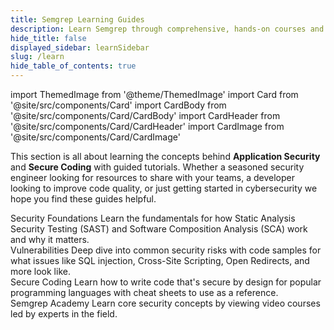 ```yaml
---
title: Semgrep Learning Guides
description: Learn Semgrep through comprehensive, hands-on courses and practical examples
hide_title: false
displayed_sidebar: learnSidebar
slug: /learn
hide_table_of_contents: true
---
```


import ThemedImage from '@theme/ThemedImage'
import Card from '@site/src/components/Card'
import CardBody from '@site/src/components/Card/CardBody'
import CardHeader from '@site/src/components/Card/CardHeader'
import CardImage from '@site/src/components/Card/CardImage'


This section is all about learning the concepts behind **Application Security** and **Secure Coding** with guided tutorials. Whether a seasoned security engineer looking for resources to share with your teams, a developer looking to improve code quality, or just getting started in cybersecurity we hope you find these guides helpful.

<div class = "col-1-fixed">
  <Card className={'card-50'} link='/learn/security-foundations/sast/overview'>
    <CardImage cardImageUrl='/img/icon-deploy.svg' />
    <div class="card__copy">
        <CardHeader>Security Foundations</CardHeader>
        <CardBody>
          Learn the fundamentals for how Static Analysis Security Testing (SAST) and Software Composition Analysis (SCA) work and why it matters.
        </CardBody>
    </div>
  </Card>
  <Card className={'card-50'} link='/learn/vulnerabilities/overview'>
    <CardImage cardImageUrl='/img/icon-triage.svg' />
    <div class="card__copy">
        <CardHeader>Vulnerabilities</CardHeader>
        <CardBody>
          Deep dive into common security risks with code samples for what issues like SQL injection, Cross-Site Scripting, Open Redirects, and more look like.
        </CardBody>
    </div>
  </Card>
  <Card className={'card-50'} link='/docs/cheat-sheets/overview'>
    <CardImage cardImageUrl='/img/icon-rules.svg' />
    <div class="card__copy">
        <CardHeader>Secure Coding</CardHeader>
        <CardBody>
          Learn how to write code that's secure by design for popular programming languages with cheat sheets to use as a reference.
        </CardBody>
    </div>
  </Card>
  <Card className={'card-50'} link='https://academy.semgrep.dev'>
    <CardImage cardImageUrl='/img/icon-first-scan.svg' />
    <div class="card__copy">
        <CardHeader>Semgrep Academy</CardHeader>
        <CardBody>
          Learn core security concepts by viewing video courses led by experts in the field.<br />
        </CardBody>
    </div>
  </Card>
</div>
